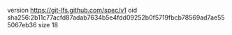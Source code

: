 version https://git-lfs.github.com/spec/v1
oid sha256:2b11c77acfd87adab7634b5e4fdd09252b0f5719fbcb78569ad7ae555067eb36
size 18
